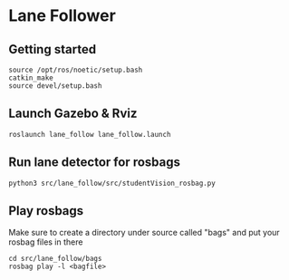 # Lane Follower


## Getting started

```
source /opt/ros/noetic/setup.bash
catkin_make
source devel/setup.bash
```

## Launch Gazebo & Rviz
```
roslaunch lane_follow lane_follow.launch
```

## Run lane detector for rosbags
```
python3 src/lane_follow/src/studentVision_rosbag.py
```

## Play rosbags
Make sure to create a directory under source called "bags" and put your rosbag files in there
```
cd src/lane_follow/bags
rosbag play -l <bagfile>
```

